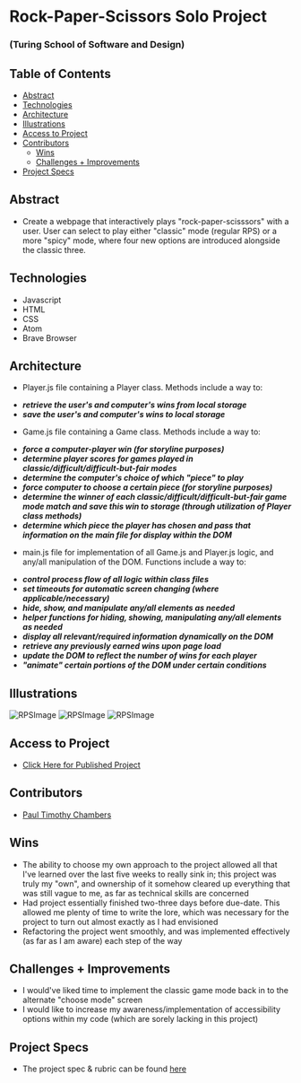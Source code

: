 # Rock-Paper-Scissors Solo Project

### (Turing School of Software and Design)

## Table of Contents

  - [Abstract](#abstract)
  - [Technologies](#technologies)
  - [Architecture](#architecture)
  - [Illustrations](#illustrations)
  - [Access to Project](#access-to-project)
  - [Contributors](#contributors)
	- [Wins](#wins)
	- [Challenges + Improvements](#challenges-+-improvements)
  - [Project Specs](#project-specs)


## Abstract

* Create a webpage that interactively plays "rock-paper-scisssors" with a user. User can select to play either "classic" mode (regular RPS) or a more "spicy" mode, where four new options are introduced alongside the classic three.


## Technologies

* Javascript
* HTML
* CSS
* Atom
* Brave Browser


## Architecture

* Player.js file containing a Player class. Methods include a way to:

- ***retrieve the user's and computer's wins from local storage***
- ***save the user's and computer's wins to local storage***

* Game.js file containing a Game class. Methods include a way to:

- ***force a computer-player win (for storyline purposes)***
- ***determine player scores for games played in classic/difficult/difficult-but-fair modes***
- ***determine the computer's choice of which "piece" to play***
- ***force computer to choose a certain piece (for storyline purposes)***
- ***determine the winner of each classic/difficult/difficult-but-fair game mode match and save this win to storage (through utilization of Player class methods)***
- ***determine which piece the player has chosen and pass that information on the main file for display within the DOM***

* main.js file for implementation of all Game.js and Player.js logic, and any/all manipulation of the DOM. Functions include a way to:

- ***control process flow of all logic within class files***
- ***set timeouts for automatic screen changing (where applicable/necessary)***
- ***hide, show, and manipulate any/all elements as needed***
- ***helper functions for hiding, showing, manipulating any/all elements as needed***
- ***display all relevant/required information dynamically on the DOM***
- ***retrieve any previously earned wins upon page load***
- ***update the DOM to reflect the number of wins for each player***
- ***"animate" certain portions of the DOM under certain conditions***

## Illustrations

![RPSImage](https://i.imgur.com/0jxW2XF.png)
![RPSImage](https://i.imgur.com/4cCG3G8.png)
![RPSImage](https://i.imgur.com/iZ17O8C.png)


## Access to Project

* [Click Here for Published Project](https://paultimothychambers.github/romcom/)


## Contributors

* [Paul Timothy Chambers](https://github.com/PaulTimothyChambers)


## Wins

* The ability to choose my own approach to the project allowed all that I've learned over the last five weeks to really sink in; this project was truly my "own", and ownership of it somehow cleared up everything that was still vague to me, as far as technical skills are concerned
* Had project essentially finished two-three days before due-date. This allowed me plenty of time to write the lore, which was necessary for the project to turn out almost exactly as I had envisioned
* Refactoring the project went smoothly, and was implemented effectively (as far as I am aware) each step of the way


## Challenges + Improvements

* I would've liked time to implement the classic game mode back in to the alternate "choose mode" screen
* I would like to increase my awareness/implementation of accessibility options within my code (which are sorely lacking in this project)


## Project Specs

* The project spec & rubric can be found [here](https://frontend.turing.edu/projects/module-1/rock-paper-scissors-solo.html)
